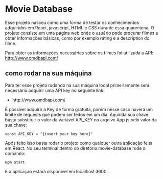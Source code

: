 # Movie Database

  Esse projeto nasceu como uma forma de testar os conhecimentos adquiridos em React, javascript, HTML e CSS durante essa quarentena.
  O projeto consiste em uma página web onde o usuário pode procurar filmes e obter informações básicas, como por exemplo rating e a description do filme.
  
  Para obter as informações necessárias sobre os filmes foi utilizada a API:  http://www.omdbapi.com/

## como rodar na sua máquina

  Para ter esse projeto rodando na sua máquina local primeiramente será necessário adquirir uma API key no seguinte link:
  
  *  http://www.omdbapi.com/
  
  É possível adquirir a Key de forma gratuita, porém nesse caso haverá um limite de requests que podem ser feitos em um dia. Aquirida sua chave basta substituir o valor da variável API_KEY no arquivo App.js pelo valor da sua chave:
  ```
  const API_KEY = "{insert your key here}"
  ```
 Após feito isso basta rodar o projeto como qualquer outra aplicação feita em React. No seu terminal dentro do diretório movie-database rode o comando:
 ```
 npm start
 ```
 E a aplicação estará disponível em localhost:3000.

